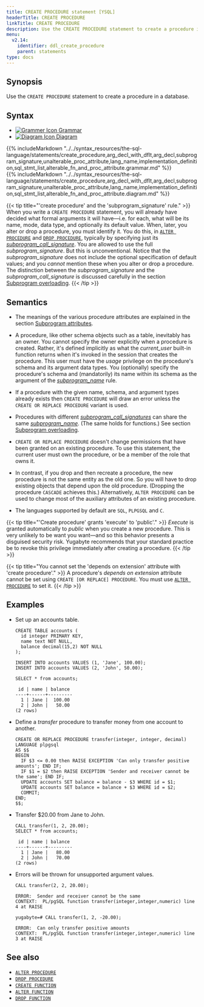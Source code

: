 ```yaml
---
title: CREATE PROCEDURE statement [YSQL]
headerTitle: CREATE PROCEDURE
linkTitle: CREATE PROCEDURE
description: Use the CREATE PROCEDURE statement to create a procedure in a database.
menu:
  v2.14:
    identifier: ddl_create_procedure
    parent: statements
type: docs
---
```


## Synopsis

Use the `CREATE PROCEDURE` statement to create a procedure in a database.

## Syntax

<ul class="nav nav-tabs nav-tabs-yb">
  <li>
    <a href="#grammar" class="nav-link active" id="grammar-tab" data-toggle="tab" role="tab" aria-controls="grammar" aria-selected="true">
      <img src="/icons/file-lines.svg" alt="Grammer Icon">
      Grammar
    </a>
  </li>
  <li>
    <a href="#diagram" class="nav-link" id="diagram-tab" data-toggle="tab" role="tab" aria-controls="diagram" aria-selected="false">
      <img src="/icons/diagram.svg" alt="Diagram Icon">
      Diagram
    </a>
  </li>
</ul>

<div class="tab-content">
  <div id="grammar" class="tab-pane fade show active" role="tabpanel" aria-labelledby="grammar-tab">
  {{% includeMarkdown "../../syntax_resources/the-sql-language/statements/create_procedure,arg_decl_with_dflt,arg_decl,subprogram_signature,unalterable_proc_attribute,lang_name,implementation_definition,sql_stmt_list,alterable_fn_and_proc_attribute.grammar.md" %}}
  </div>
  <div id="diagram" class="tab-pane fade" role="tabpanel" aria-labelledby="diagram-tab">
  {{% includeMarkdown "../../syntax_resources/the-sql-language/statements/create_procedure,arg_decl_with_dflt,arg_decl,subprogram_signature,unalterable_proc_attribute,lang_name,implementation_definition,sql_stmt_list,alterable_fn_and_proc_attribute.diagram.md" %}}
  </div>
</div>

{{< tip title="'create procedure' and the 'subprogram_signature' rule." >}}
When you write a `CREATE PROCEDURE` statement, you will already have decided what formal arguments it will have—i.e. for each, what will be its name, mode, data type, and optionally its default value. When, later, you alter or drop a procedure, you must identify it. You do this, in  [`ALTER PROCEDURE`](../ddl_alter_procedure/) and [`DROP PROCEDURE`](../ddl_drop_procedure/), typically by specifying just its _[subprogram_call_signature](../../../user-defined-subprograms-and-anon-blocks/subprogram-overloading/#subprogram-call-signature)_. You are allowed to use the full _subprogram_signature_. But this is unconventional. Notice that the _subprogram_signature_ does not include the optional specification of default values; and you _cannot_ mention these when you alter or drop a procedure. The distinction between the _subprogram_signature_ and the _subprogram_call_signature_ is discussed carefully in the section [Subprogram overloading](../../../user-defined-subprograms-and-anon-blocks/subprogram-overloading/).
{{< /tip >}}


## Semantics

- The meanings of the various procedure attributes are explained in the section [Subprogram attributes](../../../user-defined-subprograms-and-anon-blocks/subprogram-attributes/).

- A procedure, like other schema objects such as a table, inevitably has an owner. You cannot specify the owner explicitly when a procedure is created. Rather, it's defined implicitly as what the _current_user_ built-in function returns when it's invoked in the session that creates the procedure. This user must have the _usage_ privilege on the procedure's schema and its argument data types. You (optionally) specify the procedure's schema and (mandatorily) its name within its schema as the argument of the _[subprogram_name](../../../syntax_resources/grammar_diagrams/#subprogram-name)_ rule.

- If a procedure with the given name, schema, and argument types already exists then `CREATE PROCEDURE` will draw an error unless the `CREATE OR REPLACE PROCEDURE` variant is used.

- Procedures with different _[subprogram_call_signatures](../../../user-defined-subprograms-and-anon-blocks/subprogram-overloading/#subprogram-call-signature)_ can share the same _[subprogram_name](../../../syntax_resources/grammar_diagrams/#subprogram-name)_. (The same holds for functions.) See section [Subprogram overloading](../../../user-defined-subprograms-and-anon-blocks/subprogram-overloading/).

- `CREATE OR REPLACE PROCEDURE` doesn't change permissions that have been granted on an existing procedure. To use this statement, the current user must own the procedure, or be a member of the role that owns it.

- In contrast, if you drop and then recreate a procedure, the new procedure is not the same entity as the old one. So you will have to drop existing objects that depend upon the old procedure. (Dropping the procedure `CASCADE` achieves this.) Alternatively, `ALTER PROCEDURE` can be used to change most of the auxiliary attributes of an existing procedure.
- The languages supported by default are `SQL`, `PLPGSQL` and `C`.

{{< tip title="'Create procedure' grants 'execute' to 'public'." >}}
_Execute_ is granted automatically to _public_ when you create a new procedure. This is very unlikely to be want you want—and so this behavior presents a disguised security risk. Yugabyte recommends that your standard practice be to revoke this privilege immediately after creating a procedure.
{{< /tip >}}

{{< tip title="You cannot set the 'depends on extension' attribute with 'create procedure'." >}}
A procedure's _depends on extension_ attribute cannot be set using `CREATE [OR REPLACE] PROCEDURE`. You must use [`ALTER PROCEDURE`](../ddl_alter_procedure) to set it.
{{< /tip >}}

## Examples

- Set up an accounts table.
    ```plpgsql
    CREATE TABLE accounts (
      id integer PRIMARY KEY,
      name text NOT NULL,
      balance decimal(15,2) NOT NULL
    );

    INSERT INTO accounts VALUES (1, 'Jane', 100.00);
    INSERT INTO accounts VALUES (2, 'John', 50.00);

    SELECT * from accounts;
    ```

    ```output
     id | name | balance
    ----+------+---------
      1 | Jane |  100.00
      2 | John |   50.00
    (2 rows)
    ```
- Define a _transfer_ procedure to transfer money from one account to another.

  ```plpgsql
  CREATE OR REPLACE PROCEDURE transfer(integer, integer, decimal)
  LANGUAGE plpgsql
  AS $$
  BEGIN
    IF $3 <= 0.00 then RAISE EXCEPTION 'Can only transfer positive amounts'; END IF;
    IF $1 = $2 then RAISE EXCEPTION 'Sender and receiver cannot be the same'; END IF;
    UPDATE accounts SET balance = balance - $3 WHERE id = $1;
    UPDATE accounts SET balance = balance + $3 WHERE id = $2;
    COMMIT;
  END;
  $$;
  ```

- Transfer $20.00 from Jane to John.

  ```plpgsql
  CALL transfer(1, 2, 20.00);
  SELECT * from accounts;
  ```

  ```output
   id | name | balance
  ----+------+---------
    1 | Jane |   80.00
    2 | John |   70.00
  (2 rows)
  ```

- Errors will be thrown for unsupported argument values.

  ```plpgsql
  CALL transfer(2, 2, 20.00);
  ```

  ```output
  ERROR:  Sender and receiver cannot be the same
  CONTEXT:  PL/pgSQL function transfer(integer,integer,numeric) line 4 at RAISE
  ```

  ```plpgsql
  yugabyte=# CALL transfer(1, 2, -20.00);
  ```

  ```output
  ERROR:  Can only transfer positive amounts
  CONTEXT:  PL/pgSQL function transfer(integer,integer,numeric) line 3 at RAISE
  ```

## See also

- [`ALTER PROCEDURE`](../ddl_alter_procedure)
- [`DROP PROCEDURE`](../ddl_drop_procedure)
- [`CREATE FUNCTION`](../ddl_create_function)
- [`ALTER FUNCTION`](../ddl_alter_function)
- [`DROP FUNCTION`](../ddl_drop_function)
